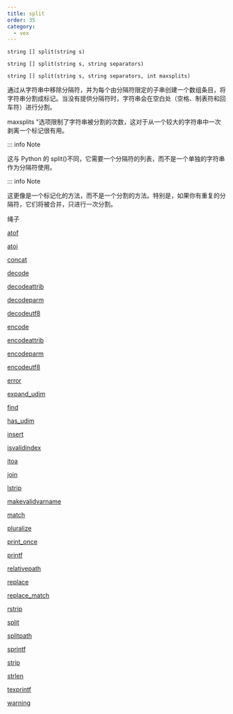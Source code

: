 ```yaml
---
title: split
order: 35
category:
  - vex
---
```


`string [] split(string s)`

`string [] split(string s, string separators)`

`string [] split(string s, string separators, int maxsplits)`

通过从字符串中移除分隔符，并为每个由分隔符限定的子串创建一个数组条目，将字符串分割成标记。当没有提供分隔符时，字符串会在空白处（空格、制表符和回车符）进行分割。

maxsplits "选项限制了字符串被分割的次数，这对于从一个较大的字符串中一次剥离一个标记很有用。

::: info Note

这与 Python 的 split()不同，它需要一个分隔符的列表，而不是一个单独的字符串作为分隔符使用。

::: info Note

这更像是一个标记化的方法，而不是一个分割的方法。特别是，如果你有重复的分隔符，它们将被合并，只进行一次分割。

绳子

[atof](atof.html)

[atoi](atoi.html)

[concat](concat.html)

[decode](decode.html)

[decodeattrib](decodeattrib.html)

[decodeparm](decodeparm.html)

[decodeutf8](decodeutf8.html)

[encode](encode.html)

[encodeattrib](encodeattrib.html)

[encodeparm](encodeparm.html)

[encodeutf8](encodeutf8.html)

[error](error.html)

[expand_udim](expand_udim.html)

[find](find.html)

[has_udim](has_udim.html)

[insert](insert.html)

[isvalidindex](isvalidindex.html)

[itoa](itoa.html)

[join](join.html)

[lstrip](lstrip.html)

[makevalidvarname](makevalidvarname.html)

[match](match.html)

[pluralize](pluralize.html)

[print_once](print_once.html)

[printf](printf.html)

[relativepath](relativepath.html)

[replace](replace.html)

[replace_match](replace_match.html)

[rstrip](rstrip.html)

[split](split.html)

[splitpath](splitpath.html)

[sprintf](sprintf.html)

[strip](strip.html)

[strlen](strlen.html)

[texprintf](texprintf.html)

[warning](warning.html)
